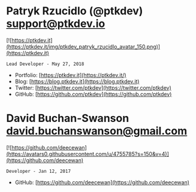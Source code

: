 # Patryk Rzucidlo (@ptkdev) support@ptkdev.io
[![https://ptkdev.it](https://ptkdev.it/img/ptkdev_patryk_rzucidlo_avatar_150.png)](https://ptkdev.it)

`Lead Developer - May 27, 2018`
* Portfolio: [https://ptkdev.it](https://ptkdev.it/)
* Blog: [https://blog.ptkdev.it](https://blog.ptkdev.it)
* Twitter: [https://twitter.com/ptkdev](https://twitter.com/ptkdev)
* GitHub: [https://github.com/ptkdev](https://github.com/ptkdev)

# David Buchan-Swanson david.buchanswanson@gmail.com
[![https://github.com/deecewan](https://avatars0.githubusercontent.com/u/4755785?s=150&v=4)](https://github.com/deecewan)

`Developer - Jan 12, 2017`
* GitHub: [https://github.com/deecewan](https://github.com/deecewan)